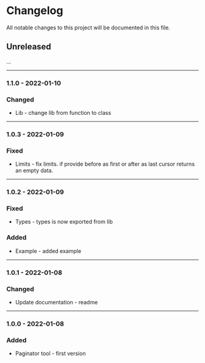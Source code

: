 # Changelog

All notable changes to this project will be documented in this file.

## Unreleased

...

---

### 1.1.0 - 2022-01-10

### Changed

- Lib - change lib from function to class

---

### 1.0.3 - 2022-01-09

### Fixed

- Limits - fix limits. if provide before as first or after as last cursor returns an empty data.

---

### 1.0.2 - 2022-01-09

### Fixed

- Types - types is now exported from lib

### Added 

- Example - added example

---

### 1.0.1 - 2022-01-08

### Changed

- Update documentation - readme

---

### 1.0.0 - 2022-01-08

### Added

- Paginator tool - first version
